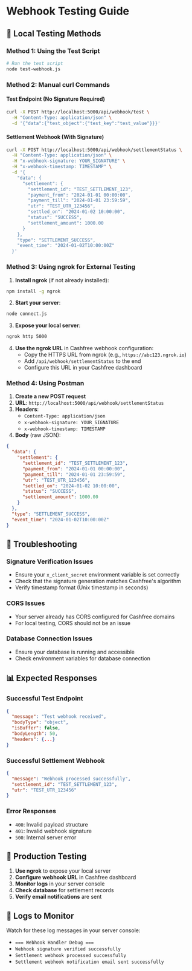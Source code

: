 # Webhook Testing Guide

## 🧪 Local Testing Methods

### Method 1: Using the Test Script
```bash
# Run the test script
node test-webhook.js
```

### Method 2: Manual curl Commands

#### Test Endpoint (No Signature Required)
```bash
curl -X POST http://localhost:5000/api/webhook/test \
  -H "Content-Type: application/json" \
  -d '{"data":{"test_object":{"test_key":"test_value"}}}'
```

#### Settlement Webhook (With Signature)
```bash
curl -X POST http://localhost:5000/api/webhook/settlementStatus \
  -H "Content-Type: application/json" \
  -H "x-webhook-signature: YOUR_SIGNATURE" \
  -H "x-webhook-timestamp: TIMESTAMP" \
  -d '{
    "data": {
      "settlement": {
        "settlement_id": "TEST_SETTLEMENT_123",
        "payment_from": "2024-01-01 00:00:00",
        "payment_till": "2024-01-01 23:59:59",
        "utr": "TEST_UTR_123456",
        "settled_on": "2024-01-02 10:00:00",
        "status": "SUCCESS",
        "settlement_amount": 1000.00
      }
    },
    "type": "SETTLEMENT_SUCCESS",
    "event_time": "2024-01-02T10:00:00Z"
  }'
```

### Method 3: Using ngrok for External Testing

1. **Install ngrok** (if not already installed):
```bash
npm install -g ngrok
```

2. **Start your server**:
```bash
node connect.js
```

3. **Expose your local server**:
```bash
ngrok http 5000
```

4. **Use the ngrok URL** in Cashfree webhook configuration:
   - Copy the HTTPS URL from ngrok (e.g., `https://abc123.ngrok.io`)
   - Add `/api/webhook/settlementStatus` to the end
   - Configure this URL in your Cashfree dashboard

### Method 4: Using Postman

1. **Create a new POST request**
2. **URL**: `http://localhost:5000/api/webhook/settlementStatus`
3. **Headers**:
   - `Content-Type: application/json`
   - `x-webhook-signature: YOUR_SIGNATURE`
   - `x-webhook-timestamp: TIMESTAMP`
4. **Body** (raw JSON):
```json
{
  "data": {
    "settlement": {
      "settlement_id": "TEST_SETTLEMENT_123",
      "payment_from": "2024-01-01 00:00:00",
      "payment_till": "2024-01-01 23:59:59",
      "utr": "TEST_UTR_123456",
      "settled_on": "2024-01-02 10:00:00",
      "status": "SUCCESS",
      "settlement_amount": 1000.00
    }
  },
  "type": "SETTLEMENT_SUCCESS",
  "event_time": "2024-01-02T10:00:00Z"
}
```

## 🔧 Troubleshooting

### Signature Verification Issues
- Ensure your `x_client_secret` environment variable is set correctly
- Check that the signature generation matches Cashfree's algorithm
- Verify timestamp format (Unix timestamp in seconds)

### CORS Issues
- Your server already has CORS configured for Cashfree domains
- For local testing, CORS should not be an issue

### Database Connection Issues
- Ensure your database is running and accessible
- Check environment variables for database connection

## 📊 Expected Responses

### Successful Test Endpoint
```json
{
  "message": "Test webhook received",
  "bodyType": "object",
  "isBuffer": false,
  "bodyLength": 50,
  "headers": {...}
}
```

### Successful Settlement Webhook
```json
{
  "message": "Webhook processed successfully",
  "settlement_id": "TEST_SETTLEMENT_123",
  "utr": "TEST_UTR_123456"
}
```

### Error Responses
- `400`: Invalid payload structure
- `401`: Invalid webhook signature
- `500`: Internal server error

## 🚀 Production Testing

1. **Use ngrok** to expose your local server
2. **Configure webhook URL** in Cashfree dashboard
3. **Monitor logs** in your server console
4. **Check database** for settlement records
5. **Verify email notifications** are sent

## 📝 Logs to Monitor

Watch for these log messages in your server console:
- `=== Webhook Handler Debug ===`
- `Webhook signature verified successfully`
- `Settlement webhook processed successfully`
- `Settlement webhook notification email sent successfully` 